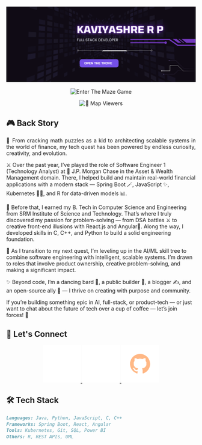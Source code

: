  <div align="center">
    <!-- Banner -->
    <p>
      <img src="https://github.com/RPK2103/RPK2103/blob/main/assets/banner/Purple Modern Neon Game Streamer Twitch Banner.svg" alt="Profile Banner" />
    </p>
   
   
   <!-- Profile Viewers --> 
   <p>
      <img src="https://github.com/RPK2103/RPK2103/blob/main/assets/game_image/Enter-the-maze-logo.gif" width="200" height="200" alt="Enter The Maze Game" />
    </p>
   
  <!-- Profile Viewers -->
   ![🧭 Map Viewers](https://komarev.com/ghpvc/?username=RPK2103&style=flat-square&color=blue)

</div>


<!-- About me Section  as Backstory -->

## 🎮 Back Story

<p align="justify">
  🧩 From cracking math puzzles as a kid to architecting scalable systems in the world of finance, my tech quest has been powered by endless curiosity, creativity, and evolution.

⚔️ Over the past year, I’ve played the role of Software Engineer 1 (Technology Analyst) at 🏰 J.P. Morgan Chase in the Asset & Wealth Management domain. There, I helped build and maintain real-world financial applications with a modern stack — Spring Boot 🪄, JavaScript ✨, Kubernetes 🧙‍♂️, and R for data-driven models 📊.

🏫 Before that, I earned my B. Tech in Computer Science and Engineering from SRM Institute of Science and Technology. That’s where I truly discovered my passion for problem-solving — from DSA battles ⚔️ to creative front-end illusions with React.js and Angular🎨. Along the way, I developed skills in C, C++, and Python to build a solid engineering foundation.

🧠 As I transition to my next quest, I’m leveling up in the AI/ML skill tree to combine software engineering with intelligent, scalable systems. I’m drawn to roles that involve product ownership, creative problem-solving, and making a significant impact.

✨ Beyond code, I’m a dancing bard 💃, a public builder 📣, a blogger ✍️, and an open-source ally 
🌱  — I thrive on creating with purpose and community.

If you’re building something epic in AI, full-stack, or product-tech — or just want to chat about the future of tech over a cup of coffee — let’s join forces! 🚀

</p>


<!-- Connect with Me Section -->
## 📣 Let's Connect 
<p align="center">
  <a href="https://www.linkedin.com/in/kaviyashre-ragupathy-2103">
    <img src="https://github.com/RPK2103/RPK2103/blob/main/assets/logo/LinkedIn-Logo.gif" width="100"   alt="Kaviyashre RP | LinkedIn"/>
  </a>
  <a href="mailto:kaviyashreragupathy@gmail.com">
    <img src="https://github.com/RPK2103/RPK2103/blob/main/assets/logo/MailBox-Logo.gif" width="100" alt="Mail"/>
  </a>
  <a href="https://github.com/RPK2103">
    <img src="https://github.com/RPK2103/RPK2103/blob/main/assets/logo/Github-Logo.gif"width="100" alt="RPK2103 | Github"/>
  </a>

</p>


<!-- Tech Stack -->
## 🛠️ Tech Stack 

```markdown
Languages: Java, Python, JavaScript, C, C++  
Frameworks: Spring Boot, React, Angular  
Tools: Kubernetes, Git, SQL, Power BI  
Others: R, REST APIs, UML
```
